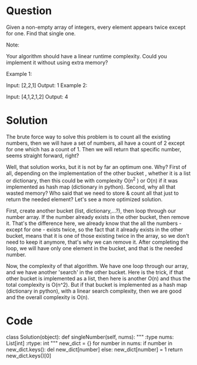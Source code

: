 # Question
Given a non-empty array of integers, every element appears twice except for one. Find that single one.

Note:

Your algorithm should have a linear runtime complexity. Could you implement it without using extra memory?

Example 1:

Input: [2,2,1]
Output: 1
Example 2:

Input: [4,1,2,1,2]
Output: 4

# Solution
The brute force way to solve this problem is to count all the existing numbers, then we will have a set of numbers, all have a count of 2 except for one which has a count of 1. Then we will return that specific number, seems straight forward, right?

Well, that solution works, but it is not by far an optimum one. Why? First of all, depending on the implementation of the other bucket , whether it is a list or dictionary, then this could be with complexity O(n<sup>2</sup> ) or O(n) if it was implemented as hash map (dictionary in python). Second, why all that wasted memory? Who said that we need to store & count all that just to return the needed element? Let's see a more optimized solution.

First, create another bucket (list, dictionary,...?), then loop through our number array. If the number already exists in the other bucket, then remove it. That's the difference here, we already know that the all the numbers - except for one - exists twice, so the fact that it already exists in the other bucket, means that it is one of those existing twice in the array, so we don't need to keep it anymore, that's why we can remove it. After completing the loop, we will have only one element in the bucket, and that is the needed number.

Now, the complexity of that algorithm. We have one loop through our array, and we have another 'search' in the other bucket. Here is the trick, if that other bucket is implemented as a list, then here is another O(n) and thus the total complexity is O(n^2). But if that bucket is implemented as a hash map (dictionary in python), with a linear search complexity, then we are good and the overall complexity is O(n).


# Code
class Solution(object):
    def singleNumber(self, nums):
        """
        :type nums: List[int]
        :rtype: int
        """
        new_dict = {}
        for number in nums:
            if number in new_dict.keys():
                del new_dict[number]
            else:
                new_dict[number] = 1
        return new_dict.keys()[0]
        
        
      
